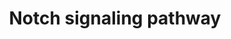 ---
annotations:
- type: Pathway Ontology
  value: Notch signaling pathway
authors:
- MaintBot
- Thomas
- Ddigles
- Khanspers
- Eweitz
description: 'The Notch signaling pathway is an evolutionarily conserved, intercellular
  signaling mechanism essential for proper embryonic development in all metazoan organisms
  in the Animal kingdom. The Notch proteins (Notch1-Notch4 in vertebrates) are single-pass
  receptors that are activated by the Delta (or Delta-like) and Jagged/Serrate families
  of membrane-bound ligands. They are transported to the plasma membrane as cleaved,
  but otherwise intact polypeptides. Interaction with ligand leads to two additional
  proteolytic cleavages that liberate the Notch intracellular domain (NICD) from the
  plasma membrane. The NICD translocates to the nucleus, where it forms a complex
  with the DNA binding protein CSL, displacing a histone deacetylase (HDAc)-co-repressor
  (CoR) complex from CSL. Components of an activation complex, such as MAML1 and histone
  acetyltransferases (HATs), are recruited to the NICD-CSL complex, leading to the
  transcriptional activation of Notch target genes.  Source: [http://www.genome.jp/kegg-bin/show_pathway?org_name=map&mapno=04330&show_description=show
  KEGG]  Adapted from KEGG: http://www.genome.jp/kegg-bin/show_pathway?org_name=ecb&mapno=04330'
last-edited: 2021-05-23
organisms:
- Equus caballus
redirect_from:
- /index.php/Pathway:WP1214
- /instance/WP1214
schema-jsonld:
- '@context': https://schema.org/
  '@id': https://wikipathways.github.io/pathways/WP1214.html
  '@type': Dataset
  creator:
    '@type': Organization
    name: WikiPathways
  description: 'The Notch signaling pathway is an evolutionarily conserved, intercellular
    signaling mechanism essential for proper embryonic development in all metazoan
    organisms in the Animal kingdom. The Notch proteins (Notch1-Notch4 in vertebrates)
    are single-pass receptors that are activated by the Delta (or Delta-like) and
    Jagged/Serrate families of membrane-bound ligands. They are transported to the
    plasma membrane as cleaved, but otherwise intact polypeptides. Interaction with
    ligand leads to two additional proteolytic cleavages that liberate the Notch intracellular
    domain (NICD) from the plasma membrane. The NICD translocates to the nucleus,
    where it forms a complex with the DNA binding protein CSL, displacing a histone
    deacetylase (HDAc)-co-repressor (CoR) complex from CSL. Components of an activation
    complex, such as MAML1 and histone acetyltransferases (HATs), are recruited to
    the NICD-CSL complex, leading to the transcriptional activation of Notch target
    genes.  Source: [http://www.genome.jp/kegg-bin/show_pathway?org_name=map&mapno=04330&show_description=show
    KEGG]  Adapted from KEGG: http://www.genome.jp/kegg-bin/show_pathway?org_name=ecb&mapno=04330'
  keywords:
  - XP_001489411.1
  - XP_001497447.2
  - DLL3
  - CIR
  - DTX2
  - XP_001504364.2
  - XP_001498894.2
  - TNFA_HORSE
  - RBP-J
  - XP_001502461.1
  - XP_001504814.1
  - PSEN1
  - XP_001916752.1
  - MFNG
  - XP_001489362.1
  - A5YBM2_HORSE
  - XP_001497228.2
  - NOTCH1
  - '&amp;amp;amp;#xD;'
  - XP_001915496.1
  - DVL3
  - XP_001488535.2
  - DTX1
  - XP_001499986.2
  - XP_001495139.2
  - XP_001490797.2
  - XP_001503247.1
  - XP_001494813.2
  - XP_001489214.1
  - XP_001503540.1
  - HES5
  - XP_001916507.1
  - NCOR2
  - XP_001493774.2
  - XP_001499399.2
  - NOTCH3
  - A8HDQ8_HORSE
  - XP_001915922.1
  - XP_001497254.2
  - XP_001495288.1
  - XP_001489503.1
  - XP_001489764.1
  - XP_001493737.1
  - DVL1
  - XP_001504481.1
  - XP_001488362.2
  - DTX3L
  license: CC0
  name: Notch signaling pathway
seo: CreativeWork
title: Notch signaling pathway
wpid: WP1214
---